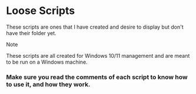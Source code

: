 # Loose Scripts
These scripts are ones that I have created and desire to display but don't have their folder yet. 
> [!Note]
> These scripts are all created for Windows 10/11 management and are meant to be run on a Windows machine.

 ### Make sure you read the comments of each script to know how to use it, and how they work.
